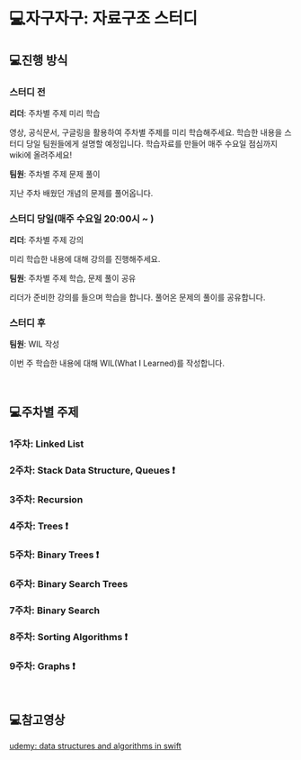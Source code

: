 # 💻자구자구: 자료구조 스터디

## 💻진행 방식
### 스터디 전
**리더**: 주차별 주제 미리 학습

영상, 공식문서, 구글링을 활용하여 주차별 주제를 미리 학습해주세요.
학습한 내용을 스터디 당일 팀원들에게 설명할 예정입니다.
학습자료를 만들어 매주 수요일 점심까지 wiki에 올려주세요!

**팀원**: 주차별 주제 문제 풀이

지난 주차 배웠던 개념의 문제를 풀어옵니다.

### 스터디 당일(매주 수요일 20:00시 ~ )
**리더**: 주차별 주제 강의

미리 학습한 내용에 대해 강의를 진행해주세요.

**팀원**: 주차별 주제 학습, 문제 풀이 공유

리더가 준비한 강의를 들으며 학습을 합니다.
풀어온 문제의 풀이를 공유합니다.

### 스터디 후
**팀원**: WIL 작성

이번 주 학습한 내용에 대해 WIL(What I Learned)를 작성합니다.

<br/>

## 💻주차별 주제
### 1주차: Linked List
### 2주차: Stack Data Structure, Queues ❗️
### 3주차: Recursion
### 4주차: Trees ❗️
### 5주차: Binary Trees ❗️
### 6주차: Binary Search Trees
### 7주차: Binary Search
### 8주차: Sorting Algorithms ❗️
### 9주차: Graphs ❗️

<br/>

## 💻참고영상
[udemy: data structures and algorithms in swift](https://www.udemy.com/course/data-structures-and-algorithms-in-swift/learn/lecture/12214650#content)
